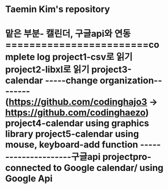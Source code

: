# Taemin Kim's repository

맡은 부분- 캘린더, 구글api와 연동
========================complete log
project1-csv로 읽기
project2-libxl로 읽기
project3-calendar
-----change organization--------(https://github.com/codinghajo3 -> https://github.com/codinghaezo)
project4-calendar using graphics library
project5-calendar using mouse, keyboard-add function
---------------------구글api
projectpro-connected to Google calendar/ using Google Api
========================
